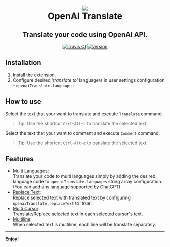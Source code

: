 <h1 align="center">
  <br>
  <img src="https://raw.githubusercontent.com/stark-eth/openai-translate-vscode/master/assets/icons/icon.ico">
  <br>
  OpenAI Translate
</h1>
<h2 align="center">Translate your code using OpenAI API.</a>
</h2>
<p align="center">
  <a href="https://travis-ci.org/stark-eth/openai-translate-vscode"><img src="https://travis-ci.org/stark-eth/openai-translate-vscode.svg?branch=master" alt="Travis CI"></a>
  <a href="https://github.com/stark-eth/openai-translate-vscode/releases"><img src="https://img.shields.io/github/release/stark-etb/openai-translate-vscode.svg" alt="version"></a>
</p>

## Installation
1. Install the extension.
2. Configure desired *'translate to'* language/s in user settings configuration - `openaiTranslate.languages`.

## How to use
Select the text that your want to translate and execute `Translate` command.
> Tip: Use the shortcut `Ctrl+Alt+t` to translate the selected text.

Select the text that your want to comment and execute `Comment` command.
> Tip: Use the shortcut `Ctrl+Alt+c` to translate the selected text.

## Features
* <u>Multi Languages:</u><br>Translate your code to multi languages simply by adding the desired language code to `openaiTranslate.languages` string array configuration.(You can add any language supported by ChatGPT)
* <u>Replace Text</u>:<br>Replace selected text with translated text by configuring `openaiTranslate.replaceText` to 'true'.
* <u>Multi Cursor</u>:<br>Translate/Replace selected text in each selected cursor's text.
* <u>Multiline</u>:<br>When selected text is multiline, each line will be translate separately.

-----------------------------------------------------------------------------------------------------------

**Enjoy!**
